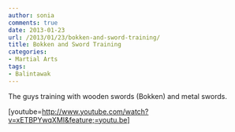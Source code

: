 ```yaml
---
author: sonia
comments: true
date: 2013-01-23
url: /2013/01/23/bokken-and-sword-training/
title: Bokken and Sword Training
categories:
- Martial Arts
tags:
- Balintawak
---
```


The guys training with wooden swords (Bokken) and metal swords.

[youtube=http://www.youtube.com/watch?v=xETBPYwqXMI&feature;=youtu.be]
